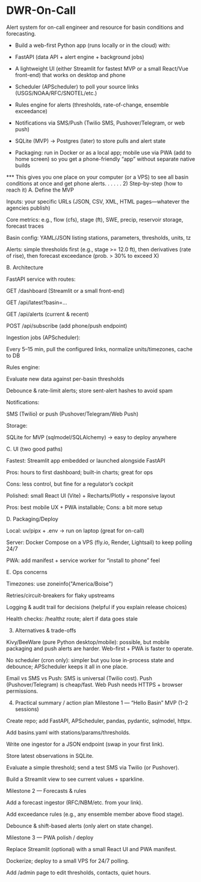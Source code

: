 # DWR-On-Call
Alert system for on-call engineer and resource for basin conditions and forecasting.



* Build a web-first Python app (runs locally or in the cloud) with:

* FastAPI (data API + alert engine + background jobs)

* A lightweight UI (either Streamlit for fastest MVP or a small React/Vue front-end) that works on desktop and phone

* Scheduler (APScheduler) to poll your source links (USGS/NOAA/RFC/SNOTEL/etc.)

* Rules engine for alerts (thresholds, rate-of-change, ensemble exceedance)

* Notifications via SMS/Push (Twilio SMS, Pushover/Telegram, or web push)

* SQLite (MVP) → Postgres (later) to store pulls and alert state

* Packaging: run in Docker or as a local app; mobile use via PWA (add to home screen) so you get a phone-friendly “app” without separate native builds

*** This gives you one place on your computer (or a VPS) to see all basin conditions at once and get phone alerts.
.
.
.
.
.
2) Step-by-step (how to reach it)
A. Define the MVP

Inputs: your specific URLs (JSON, CSV, XML, HTML pages—whatever the agencies publish)

Core metrics: e.g., flow (cfs), stage (ft), SWE, precip, reservoir storage, forecast traces

Basin config: YAML/JSON listing stations, parameters, thresholds, units, tz

Alerts: simple thresholds first (e.g., stage >= 12.0 ft), then derivatives (rate of rise), then forecast exceedance (prob. > 30% to exceed X)

B. Architecture

FastAPI service with routes:

GET /dashboard (Streamlit or a small front-end)

GET /api/latest?basin=…

GET /api/alerts (current & recent)

POST /api/subscribe (add phone/push endpoint)

Ingestion jobs (APScheduler):

Every 5–15 min, pull the configured links, normalize units/timezones, cache to DB

Rules engine:

Evaluate new data against per-basin thresholds

Debounce & rate-limit alerts; store sent-alert hashes to avoid spam

Notifications:

SMS (Twilio) or push (Pushover/Telegram/Web Push)

Storage:

SQLite for MVP (sqlmodel/SQLAlchemy) → easy to deploy anywhere

C. UI (two good paths)

Fastest: Streamlit app embedded or launched alongside FastAPI

Pros: hours to first dashboard; built-in charts; great for ops

Cons: less control, but fine for a regulator’s cockpit

Polished: small React UI (Vite) + Recharts/Plotly + responsive layout

Pros: best mobile UX + PWA installable; Cons: a bit more setup

D. Packaging/Deploy

Local: uv/pipx + .env → run on laptop (great for on-call)

Server: Docker Compose on a VPS (fly.io, Render, Lightsail) to keep polling 24/7

PWA: add manifest + service worker for “install to phone” feel

E. Ops concerns

Timezones: use zoneinfo("America/Boise")

Retries/circuit-breakers for flaky upstreams

Logging & audit trail for decisions (helpful if you explain release choices)

Health checks: /healthz route; alert if data goes stale

3) Alternatives & trade-offs

Kivy/BeeWare (pure Python desktop/mobile): possible, but mobile packaging and push alerts are harder. Web-first + PWA is faster to operate.

No scheduler (cron only): simpler but you lose in-process state and debounce; APScheduler keeps it all in one place.

Email vs SMS vs Push: SMS is universal (Twilio cost). Push (Pushover/Telegram) is cheap/fast. Web Push needs HTTPS + browser permissions.

4) Practical summary / action plan
Milestone 1 — “Hello Basin” MVP (1–2 sessions)

Create repo; add FastAPI, APScheduler, pandas, pydantic, sqlmodel, httpx.

Add basins.yaml with stations/params/thresholds.

Write one ingestor for a JSON endpoint (swap in your first link).

Store latest observations in SQLite.

Evaluate a simple threshold; send a test SMS via Twilio (or Pushover).

Build a Streamlit view to see current values + sparkline.

Milestone 2 — Forecasts & rules

Add a forecast ingestor (RFC/NBM/etc. from your link).

Add exceedance rules (e.g., any ensemble member above flood stage).

Debounce & shift-based alerts (only alert on state change).

Milestone 3 — PWA polish / deploy

Replace Streamlit (optional) with a small React UI and PWA manifest.

Dockerize; deploy to a small VPS for 24/7 polling.

Add /admin page to edit thresholds, contacts, quiet hours.
